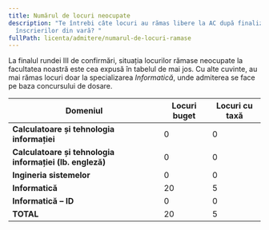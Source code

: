 ```yaml
---
title: Numărul de locuri neocupate
description: "Te întrebi câte locuri au rămas libere la AC după finalizarea
  înscrierilor din vară? "
fullPath: licenta/admitere/numarul-de-locuri-ramase
---
```

La finalul rundei III de confirmări, situația locurilor rămase neocupate la facultatea noastră este cea expusă în tabelul de mai jos. Cu alte cuvinte, au mai rămas locuri doar la specializarea *Informatică*, unde admiterea se face pe baza concursului de dosare.

| **Domeniul**                                             | **Locuri buget** | **Locuri cu taxă** |
| -------------------------------------------------------- | ---------------- | ------------------ |
| **Calculatoare și tehnologia informației**               | 0                | 0                  |
| **Calculatoare și tehnologia informației (lb. engleză)** | 0                | 0                  |
| **Ingineria sistemelor**                                 | 0                | 0                  |
| **Informatică**                                          | 20               | 5                  |
| **Informatică – ID**                                     | 0                | 0                  |
| **TOTAL**                                                | 20               | 5                  |